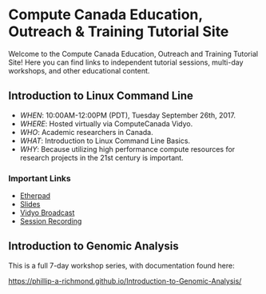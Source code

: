 # Compute Canada Education, Outreach & Training Tutorial Site

Welcome to the Compute Canada Education, Outreach and Training Tutorial Site! Here you can find links to independent tutorial sessions, multi-day workshops, and other educational content.


## Introduction to Linux Command Line

+ *WHEN*: 10:00AM-12:00PM (PDT), Tuesday September 26th, 2017.    
+ *WHERE*:  Hosted virtually via ComputeCanada Vidyo.  
+ *WHO*:  Academic researchers in Canada.     
+ *WHAT*: Introduction to Linux Command Line Basics. 
+ *WHY*:  Because utilizing high performance compute resources for research projects in the 21st century is important.  

### Important Links
+ [Etherpad](https://etherpad.openstack.org/p/EOT_Tutorial_IntroToLinuxCommandLine) 
+ [Slides](https://docs.google.com/presentation/d/1vaHO9tewJhnpn3CQkIADKnJka4SrKCFb2_zOMTOi7yc/edit#slide=id.g1deaa80ad7_0_0)
+ [Vidyo Broadcast]()
+ [Session Recording]()


## Introduction to Genomic Analysis

This is a full 7-day workshop series, with documentation found here:

https://phillip-a-richmond.github.io/Introduction-to-Genomic-Analysis/














